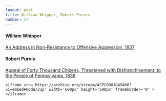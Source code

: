 ```yaml
---
layout: post
title: William Whipper, Robert Purvis
number: 17
---
```


<div class="writer">
	<h4>William Whipper</h4>
	<p class="class-info"><a class="class-info-link" href="http://www.blackpast.org/1837-william-whipper-non-resistance-offensive-aggression" target="_blank">An Address in Non-Resistance to Offensive Aggression, 1837</a></p>
</div>

<div class="writer">
	<h4>Robert Purvis</h4>
	<p class="class-info"><a class="class-info-link" href="https://archive.org/stream/ASPC0001845400#page/n0/mode/2up" target="_blank">Appeal of Forty Thousand Citizens, Threatened with Disfranchisement, to the People of Pennsylvania, 1838</a></p>

	<iframe src='https://archive.org/stream/ASPC0001845400?ui=embed#mode/2up' width='600px' height='500px' frameborder='0' ></iframe>
</div>